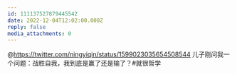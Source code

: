 ```yaml
---
id: 111137527879445542
date: 2022-12-04T12:02:00.000Z
reply: false
media_attachments: 0
---
```


@https://twitter.com/ningyiqin/status/1599023035654508544 儿子刚问我一个问题：战胜自我，我到底是赢了还是输了？#就很哲学

